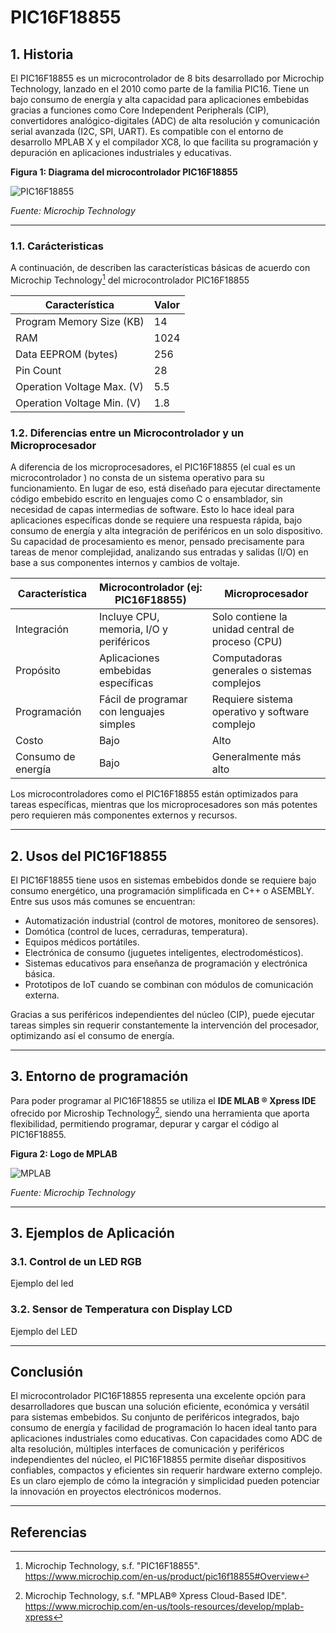 # PIC16F18855

## 1. Historia
El PIC16F18855 es un microcontrolador de 8 bits desarrollado por Microchip Technology, lanzado en el 2010 como parte de la familia PIC16. Tiene un bajo consumo de energía y alta capacidad para aplicaciones embebidas gracias a funciones como Core Independent Peripherals (CIP), convertidores analógico-digitales (ADC) de alta resolución y comunicación serial avanzada (I2C, SPI, UART). Es compatible con el entorno de desarrollo MPLAB X y el compilador XC8, lo que facilita su programación y depuración en aplicaciones industriales y educativas.


**Figura 1: Diagrama del microcontrolador PIC16F18855**

![PIC16F18855](https://media.microchip.com/silicon-devices/medium/pic16f18855-m3x.png)

*Fuente: Microchip Technology*

---


### 1.1. Carácteristicas

A continuación, de describen las características básicas de acuerdo con Microchip Technology[^1] del microcontrolador PIC16F18855

| Característica                  | Valor     |
|-------------------------------|-----------|
| Program Memory Size (KB)       | 14        |
| RAM                            | 1024      |
| Data EEPROM (bytes)            | 256       |
| Pin Count                      | 28        |
| Operation Voltage Max. (V)     | 5.5       |
| Operation Voltage Min. (V)     | 1.8       |


### 1.2. Diferencias entre un Microcontrolador y un Microprocesador

A diferencia de los microprocesadores, el PIC16F18855 (el cual es un microcontrolador ) no consta de un sistema operativo para su funcionamiento. En lugar de eso, está diseñado para ejecutar directamente código embebido escrito en lenguajes como C o ensamblador, sin necesidad de capas intermedias de software. Esto lo hace ideal para aplicaciones específicas donde se requiere una respuesta rápida, bajo consumo de energía y alta integración de periféricos en un solo dispositivo.
Su capacidad de procesamiento es menor, pensado precisamente para tareas de menor complejidad, analizando sus entradas y salidas (I/O) en base a sus componentes internos y cambios de voltaje.

| Característica               | Microcontrolador (ej: PIC16F18855)     | Microprocesador                        |
|-----------------------------|----------------------------------------|----------------------------------------|
| Integración                 | Incluye CPU, memoria, I/O y periféricos| Solo contiene la unidad central de proceso (CPU) |
| Propósito                   | Aplicaciones embebidas específicas     | Computadoras generales o sistemas complejos |
| Programación                | Fácil de programar con lenguajes simples| Requiere sistema operativo y software complejo |
| Costo                       | Bajo                                   | Alto                                   |
| Consumo de energía          | Bajo                                   | Generalmente más alto                  |

Los microcontroladores como el PIC16F18855 están optimizados para tareas específicas, mientras que los microprocesadores son más potentes pero requieren más componentes externos y recursos.

---

## 2. Usos del PIC16F18855

El PIC16F18855 tiene usos en sistemas embebidos donde se requiere bajo consumo energético, una programación simplificada en C++ o ASEMBLY. Entre sus usos más comunes se encuentran:

- Automatización industrial (control de motores, monitoreo de sensores).
- Domótica (control de luces, cerraduras, temperatura).
- Equipos médicos portátiles.
- Electrónica de consumo (juguetes inteligentes, electrodomésticos).
- Sistemas educativos para enseñanza de programación y electrónica básica.
- Prototipos de IoT cuando se combinan con módulos de comunicación externa.

Gracias a sus periféricos independientes del núcleo (CIP), puede ejecutar tareas simples sin requerir constantemente la intervención del procesador, optimizando así el consumo de energía.


---

## 3. Entorno de programación 

Para poder programar al PIC16F18855 se utiliza el **IDE MLAB ® Xpress IDE** ofrecido por Microship Technology[^2], siendo una herramienta que aporta flexibilidad, permitiendo programar, depurar y cargar el código al PIC16F18855.

**Figura 2: Logo de MPLAB**

![MPLAB](https://www.microchip.com/en-us/tools-resources/develop/mplab-xpress/_jcr_content/root/responsivegrid/isolatedimage_819960047/image.coreimg.png/1684419856448/mplab-xpress-ide-transparent-background.png)

*Fuente: Microchip Technology*

---

## 3. Ejemplos de Aplicación

### 3.1. **Control de un LED RGB**
Ejemplo del led

### 3.2. **Sensor de Temperatura con Display LCD**
Ejemplo del LED

---

## Conclusión

El microcontrolador PIC16F18855 representa una excelente opción para desarrolladores que buscan una solución eficiente, económica y versátil para sistemas embebidos. Su conjunto de periféricos integrados, bajo consumo de energía y facilidad de programación lo hacen ideal tanto para aplicaciones industriales como educativas. Con capacidades como ADC de alta resolución, múltiples interfaces de comunicación y periféricos independientes del núcleo, el PIC16F18855 permite diseñar dispositivos confiables, compactos y eficientes sin requerir hardware externo complejo. Es un claro ejemplo de cómo la integración y simplicidad pueden potenciar la innovación en proyectos electrónicos modernos.

---

## Referencias

[^1]: Microchip Technology, s.f. "PIC16F18855". https://www.microchip.com/en-us/product/pic16f18855#Overview
[^2]: Microchip Technology, s.f. "MPLAB® Xpress Cloud-Based IDE". https://www.microchip.com/en-us/tools-resources/develop/mplab-xpress

